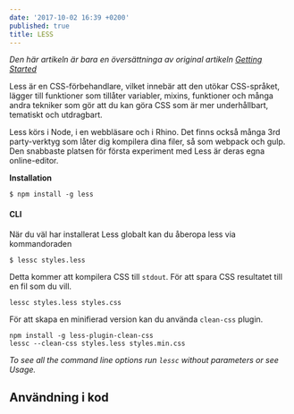 ```yaml
---
date: '2017-10-02 16:39 +0200'
published: true
title: LESS
---
```

*Den här artikeln är bara en översättninga av original artikeln [Getting Started](http://lesscss.org/)*

Less är en CSS-förbehandlare, vilket innebär att den utökar CSS-språket, lägger till funktioner som tillåter variabler, mixins, funktioner och många andra tekniker som gör att du kan göra CSS som är mer underhållbart, tematiskt och utdragbart.

Less körs i Node, i en webbläsare och i Rhino. Det finns också många 3rd party-verktyg som låter dig kompilera dina filer, så som webpack och gulp. Den snabbaste platsen för första experiment med Less är deras egna online-editor.

**Installation**

```
$ npm install -g less
```

#### CLI
När du väl har installerat Less globalt kan du åberopa less via kommandoraden

```
$ lessc styles.less
```
Detta kommer att kompilera CSS till `stdout`. För att spara CSS resultatet till en fil som du vill. 

```
lessc styles.less styles.css
```

För att skapa en minifierad version kan du använda `clean-css` plugin. 
```
npm install -g less-plugin-clean-css
lessc --clean-css styles.less styles.min.css
```

*To see all the command line options run `lessc` without parameters or see Usage.*

## Användning i kod